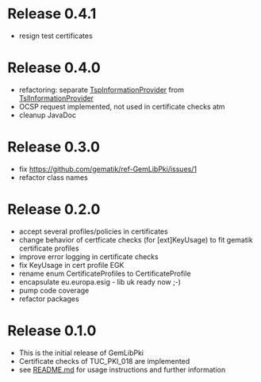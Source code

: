# Release 0.4.1
- resign test certificates

# Release 0.4.0
- refactoring: separate [TspInformationProvider](src/main/java/de/gematik/pki/tsl/TspInformationProvider.java) from
  [TslInformationProvider](src/main/java/de/gematik/pki/tsl/TslInformationProvider.java)
- OCSP request implemented, not used in certificate checks atm
- cleanup JavaDoc

# Release 0.3.0
* fix https://github.com/gematik/ref-GemLibPki/issues/1
* refactor class names

# Release 0.2.0
* accept several profiles/policies in certificates
* change behavior of certficate checks (for [ext]KeyUsage) to fit gematik certificate profiles
* improve error logging in certificate checks
* fix KeyUsage in cert profile EGK
* rename enum CertificateProfiles to CertificateProfile
* encapsulate eu.europa.esig - lib uk ready now ;-)
* pump code coverage
* refactor packages

# Release 0.1.0
* This is the initial release of GemLibPki
* Certificate checks of TUC_PKI_018 are implemented
* see [README.md](README.md) for usage instructions and further information

